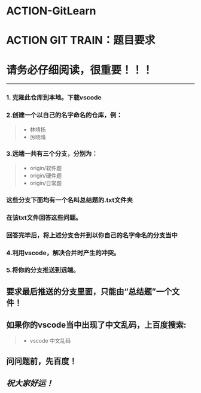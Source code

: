 # ACTION-GitLearn
# ACTION GIT TRAIN：题目要求
# 请务必仔细阅读，很重要！！！
-----

### 1. **克隆**此仓库到本地。下载vscode

### 2.创建一个以自己的名字命名的仓库，例：
>* 林靖扬
>* 厉晓晴

### 3.远端一共有三个分支，分别为：
>* origin/软件题  
>* origin/硬件题 
>* origin/日常题
### 这些分支下面均有一个名叫**总结题**的.txt文件夹
### 在该txt文件回答这些问题。
### 回答完毕后，将上述分支**合并**到以你自己的名字命名的分支当中

### 4.利用vscode，解决**合并**时产生的冲突。

### 5.将你的分支**推送**到远端。

## **要求最后推送的分支里面，只能由“总结题”一个文件！**
## 如果你的vscode当中出现了中文乱码，上百度搜索:
>*  vscode 中文乱码
## 问问题前，先百度！

## *祝大家好运！*
